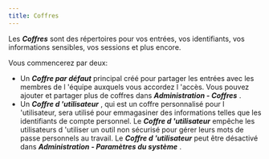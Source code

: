 ```yaml
---
title: Coffres
---
```

Les ***Coffres*** sont des répertoires pour vos entrées, vos identifiants, vos informations sensibles, vos sessions et plus encore.  

Vous commencerez par deux:  

* Un ***Coffre par défaut*** principal créé pour partager les entrées avec les membres de l 'équipe auxquels vous accordez l 'accès. Vous pouvez ajouter et partager plus de coffres dans ***Administration - Coffres*** .  
* Un ***Coffre d 'utilisateur*** , qui est un coffre personnalisé pour l 'utilisateur, sera utilisé pour emmagasiner des informations telles que les identifiants de compte personnel. Le ***Coffre d 'utilisateur*** empêche les utilisateurs d 'utiliser un outil non sécurisé pour gérer leurs mots de passe personnels au travail. Le ***Coffre d 'utilisateur*** peut être désactivé dans ***Administration - Paramètres du système*** . 
